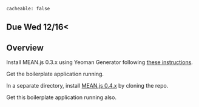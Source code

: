 ```
cacheable: false
```
## **Due  Wed 12/16<**

## Overview

Install MEAN.js 0.3.x using Yeoman Generator following
[these instructions](http://meanjs.org/generator.html).

Get the boilerplate application running.


In a separate directory, install
[MEAN.js 0.4.x](https://github.com/meanjs/mean) by cloning the repo.

Get this boilerplate application running also.
